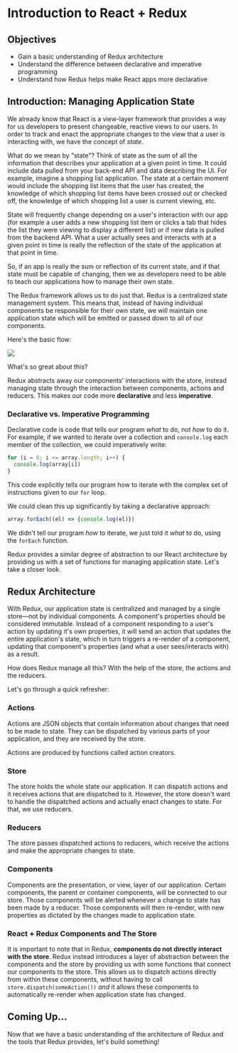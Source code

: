 # Introduction to React + Redux

## Objectives

* Gain a basic understanding of Redux architecture 
* Understand the difference between declarative and imperative programming
* Understand how Redux helps make React apps more declarative


## Introduction: Managing Application State

We already know that React is a view-layer framework that provides a way for us developers to present changeable, reactive views to our users. In order to track and enact the appropriate changes to the view that a user is interacting with, we have the concept of *state*. 

What do we mean by "state"? Think of state as the sum of all the information that describes your application at a given point in time. It could include data pulled from your back-end API and data describing the UI. For example, imagine a shopping list application. The state at a certain moment would include the shopping list items that the user has created, the knowledge of which shopping list items have been crossed out or checked off, the knowledge of which shopping list a user is current viewing, etc. 

State will frequently change depending on a user's interaction with our app (for example a user adds a new shopping list item or clicks a tab that hides the list they were viewing to display a different list) or if new data is pulled from the backend API. What a user actually sees and interacts with at a given point in time is really the reflection of the state of the application at that point in time. 

So, if an app is really the sum or reflection of its current state, and if that state must be capable of changing, then we as developers need to be able to teach our applications how to manage their own state.

The Redux framework allows us to do just that. Redux is a centralized state management system. This means that, instead of having individual components be responsible for their own state, we will maintain one application state which will be emitted or passed down to all of our components. 

Here's the basic flow:

![](https://s3-us-west-2.amazonaws.com/curriculum-content/web-development/react/react-diagram.png)

What's so great about this?

Redux abstracts away our components' interactions with the store, instead managing state through the interaction between components, actions and reducers. This makes our code more **declarative** and less **imperative**. 

### Declarative vs. Imperative Programming

Declarative code is code that tells our program *what* to do, not *how* to do it. For example, if we wanted to iterate over a collection and `console.log` each member of the collection, we could imperatively write:

```javascript
for (i = 0; i <= array.length; i++) {
  console.log(array[i])
}
``` 

This code explicitly tells our program how to iterate with the complex set of instructions given to our `for` loop. 

We could clean this up significantly by taking a declarative approach:

```javascript
array.forEach((el) => {console.log(el)})
```

We didn't tell our program *how* to iterate, we just told it *what* to do, using the `forEach` function. 

Redux provides a similar degree of abstraction to our React architecture by providing us with a set of functions for managing application state. Let's take a closer look. 

## Redux Architecture

With Redux, our application state is centralized and managed by a single store––not by individual components. A component's properties should be considered immutable. Instead of a component responding to a user's action by updating it's own properties, it will send an action that updates the entire application's state, which in turn triggers a re-render of a component, updating that component's properties (and what a user sees/interacts with) as a result.

How does Redux manage all this? With the help of the store, the actions and the reducers.

Let's go through a quick refresher:

### Actions

Actions are JSON objects that contain information about changes that need to be made to state. They can be dispatched by various parts of your application, and they are received by the store.

Actions are produced by functions called action creators.

### Store

The store holds the whole state our application. It can dispatch actions and it receives actions that are dispatched to it. However, the store doesn't want to handle the dispatched actions and actually enact changes to state. For that, we use reducers.

### Reducers

The store passes dispatched actions to reducers, which receive the actions and make the appropriate changes to state.

### Components

Components are the presentation, or view, layer of our application. Certain components, the parent or container components, will be connected to our store. Those components will be alerted whenever a change to state has been made by a reducer. Those components will then re-render, with new properties as dictated by the changes made to application state.

 
### React + Redux Components and The Store

It is important to note that in Redux, **components do not directly interact with the store**. Redux instead introduces a layer of abstraction between the components and the store by providing us with some functions that connect our components to the store. This allows us to dispatch actions directly from within these components, without having to call `store.dispatch(someAction())` *and* it allows these components to automatically re-render when application state has changed. 

## Coming Up...

Now that we have a basic understanding of the architecture of Redux and the tools that Redux provides, let's build something!

















